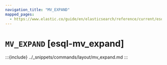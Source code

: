 ```yaml
---
navigation_title: "MV_EXPAND"
mapped_pages:
  - https://www.elastic.co/guide/en/elasticsearch/reference/current/esql-commands.html#esql-mv_expand
---
```


# `MV_EXPAND` [esql-mv_expand]

:::{include} ../_snippets/commands/layout/mv_expand.md
:::
